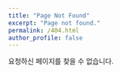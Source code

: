 ```yaml
---
title: "Page Not Found"
excerpt: "Page not found."
permalink: /404.html
author_profile: false
---
```


요청하신 페이지를 찾을 수 없습니다.